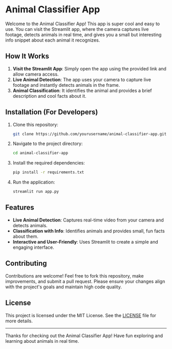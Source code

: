 # Animal Classifier App

Welcome to the Animal Classifier App! This app is super cool and easy to use. You can visit the Streamlit app, where the camera captures live footage, detects animals in real time, and gives you a small but interesting info snippet about each animal it recognizes.

## How It Works

1. **Visit the Streamlit App**: Simply open the app using the provided link and allow camera access.
2. **Live Animal Detection**: The app uses your camera to capture live footage and instantly detects animals in the frame.
3. **Animal Classification**: It identifies the animal and provides a brief description and cool facts about it.

## Installation (For Developers)

1. Clone this repository:
   ```bash
   git clone https://github.com/yourusername/animal-classifier-app.git
   ```
2. Navigate to the project directory:
   ```bash
   cd animal-classifier-app
   ```
3. Install the required dependencies:
   ```bash
   pip install -r requirements.txt
   ```
4. Run the application:
   ```bash
   streamlit run app.py
   ```

## Features

- **Live Animal Detection**: Captures real-time video from your camera and detects animals.
- **Classification with Info**: Identifies animals and provides small, fun facts about them.
- **Interactive and User-Friendly**: Uses Streamlit to create a simple and engaging interface.

## Contributing

Contributions are welcome! Feel free to fork this repository, make improvements, and submit a pull request. Please ensure your changes align with the project's goals and maintain high code quality.

## License

This project is licensed under the MIT License. See the [LICENSE](LICENSE) file for more details.

---

Thanks for checking out the Animal Classifier App! Have fun exploring and learning about animals in real time.

